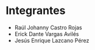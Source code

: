# Integrantes

* Raúl Johanny  Castro Rojas
* Erick Dante Vargas Avilés
* Jesús Enrique Lazcano Pérez
